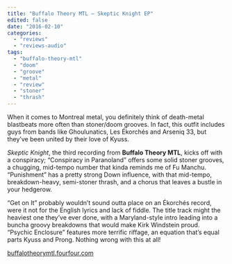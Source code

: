 ```yaml
---
title: "Buffalo Theory MTL – Skeptic Knight EP"
edited: false
date: "2016-02-10"
categories:
  - "reviews"
  - "reviews-audio"
tags:
  - "buffalo-theory-mtl"
  - "doom"
  - "groove"
  - "metal"
  - "review"
  - "stoner"
  - "thrash"
---
```


When it comes to Montreal metal, you definitely think of death-metal blastbeats more often than stoner/doom grooves. In fact, this outfit includes guys from bands like Ghoulunatics, Les Ékorchés and Arseniq 33, but they’ve been united by their love of Kyuss.

_Skeptic Knight_, the third recording from **Buffalo Theory MTL**, kicks off with a conspiracy; “Conspiracy in Paranoland” offers some solid stoner grooves, a chugging, mid-tempo number that kinda reminds me of Fu Manchu. “Punishment” has a pretty strong Down influence, with that mid-tempo, breakdown-heavy, semi-stoner thrash, and a chorus that leaves a bustle in your hedgerow.

“Get on It” probably wouldn’t sound outta place on an Ékorchés record, were it not for the English lyrics and lack of fiddle. The title track might the heaviest one they’ve ever done, with a Maryland-style intro leading into a buncha groovy breakdowns that would make Kirk Windstein proud. “Psychic Enclosure” features more terrific riffage, an equation that’s equal parts Kyuss and Prong. Nothing wrong with this at all!

[buffalotheorymtl.fourfour.com](http://buffalotheorymtl.fourfour.com/)
